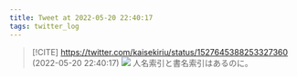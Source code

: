 ```yaml
---
title: Tweet at 2022-05-20 22:40:17
tags: twitter_log
---
```


> [!CITE] https://twitter.com/kaisekiriu/status/1527645388253327360 (2022-05-20 22:40:17)
> ![](https://twitter.com/kaisekiriu/status/1527645388253327360)
> 人名索引と書名索引はあるのに。
